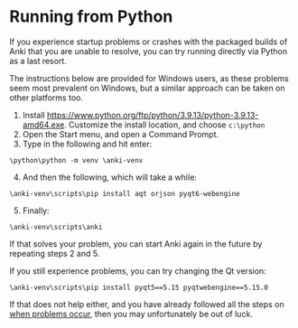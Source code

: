 # Running from Python

If you experience startup problems or crashes with the packaged builds of Anki
that you are unable to resolve, you can try running directly via Python as a
last resort.

The instructions below are provided for Windows users, as these problems seem
most prevalent on Windows, but a similar approach can be taken on other
platforms too.

1. Install <https://www.python.org/ftp/python/3.9.13/python-3.9.13-amd64.exe>. Customize
   the install location, and choose `c:\python`
2. Open the Start menu, and open a Command Prompt.
3. Type in the following and hit enter:

```
\python\python -m venv \anki-venv
```

4. And then the following, which will take a while:

```
\anki-venv\scripts\pip install aqt orjson pyqt6-webengine
```

5. Finally:

```
\anki-venv\scripts\anki
```

If that solves your problem, you can start Anki again in the future by repeating
steps 2 and 5.

If you still experience problems, you can try changing the Qt version:

```
\anki-venv\scripts\pip install pyqt5==5.15 pyqtwebengine==5.15.0
```

If that does not help either, and you have already followed all the steps on
[when problems occur](./when-problems-occur.md), then you may unfortunately be
out of luck.

